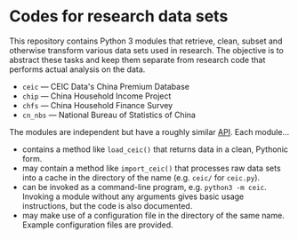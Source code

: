 # Codes for research data sets

This repository contains Python 3 modules that retrieve, clean, subset and otherwise transform various data sets used in research. The objective is to abstract these tasks and keep them separate from research code that performs actual analysis on the data.

* `ceic` — CEIC Data's China Premium Database
* `chip` — China Household Income Project
* `chfs` — China Household Finance Survey
* `cn_nbs` — National Bureau of Statistics of China

The modules are independent but have a roughly similar [API](https://en.wikipedia.org/wiki/Application_programming_interface). Each module…
- contains a method like `load_ceic()` that returns data in a clean, Pythonic form.
- may contain a method like `import_ceic()` that processes raw data sets into a cache in the directory of the name (e.g. `ceic/` for `ceic.py`).
- can be invoked as a command-line program, e.g. `python3 -m ceic`. Invoking a module without any arguments gives basic usage instructions, but the code is also documented.
- may make use of a configuration file in the directory of the same name. Example configuration files are provided.
